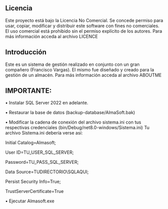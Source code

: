 ## Licencia

Este proyecto está bajo la Licencia No Comercial. Se concede permiso para usar, copiar, modificar y distribuir este software con fines no comerciales. El uso comercial está prohibido sin el permiso explícito de los autores. Para más información acceda al archivo LICENCE

## Introducción
Este es un sistema de gestión realizado en conjunto con un gran compañero (Francisco Vargas). El mismo fue diseñado y creado para la gestión de un almacén. Para más información acceda al archivo ABOUTME

## IMPORTANTE: 
•	Instalar SQL Server 2022 en adelante.

•	Restaurar la base de datos (backup-database/AlmaSoft.bak)

•	Modificar la cadena de conexión del archivo sistema.ini con tus respectivas credenciales (bin/Debug/net8.0-windows/Sistema.ini)
Tu archivo Sistema.ini debería verse así:

  Initial Catalog=Almasoft;
  
  User ID=TU_USER_SQL_SERVER;
  
  Password=TU_PASS_SQL_SERVER;
  
  Data Source=TUDIRECTORIO\SQLAQUI;
  
  Persist Security Info=True;
  
  TrustServerCertificate=True

•	Ejecutar Almasoft.exe
